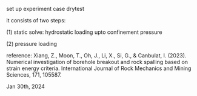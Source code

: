 set up experiment case drytest

it consists of two steps:

(1) static solve: hydrostatic loading upto confinement pressure

(2) pressure loading

reference: Xiang, Z., Moon, T., Oh, J., Li, X., Si, G., & Canbulat, I. (2023). Numerical investigation of borehole breakout and rock spalling based on strain energy criteria. International Journal of Rock Mechanics and Mining Sciences, 171, 105587.

Jan 30th, 2024

